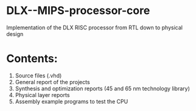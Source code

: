 # DLX--MIPS-processor-core
Implementation of the DLX RISC processor from RTL down to physical design

# Contents:

1. Source files (.vhd)
2. General report of the projects
3. Synthesis and optimization reports (45 and 65 nm technology library)
4. Physical layer reports
5. Assembly example programs to test the CPU
